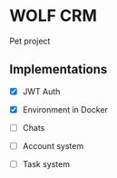 # WOLF CRM
Pet project
## Implementations
- [x] JWT Auth
- [x] Environment in Docker
- [ ] Chats
- [ ] Account system
- [ ] Task system
  